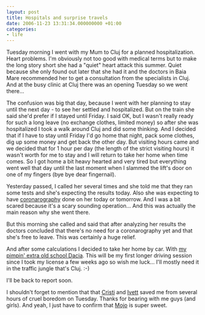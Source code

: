 ```yaml
---
layout: post
title: Hospitals and surprise travels
date: 2006-11-23 13:31:34.000000000 +01:00
categories:
- life
---
```

Tuesday morning I went with my Mum to Cluj for a planned hospitalization. Heart problems. I'm obviously not too good with medical terms but to make the long story short she had a "quiet" heart attack this summer. Quiet because she only found out later that she had it and the doctors in Baia Mare recommended her to get a consultation from the specialists in Cluj. And at the busy clinic at Cluj there was an opening Tuesday so we went there...

The confusion was big that day, because I went with her planning to stay until the next day - to see her settled and hospitalized. But on the train she said she'd prefer if I stayed until Friday. I said OK, but I wasn't really ready for such a long leave (no exchange clothes, limited money) so after she was hospitalized I took a walk around Cluj and did some thinking. And I decided that if I have to stay until Friday I'd go home that night, pack some clothes, dig up some money and get back the other day. But visiting hours came and we decided that for 1 hour per day (the length of the strict visiting hours) it wasn't worth for me to stay and I will return to take her home when time comes. So I got home a bit heavy hearted and very tired but everything went well that day until the last moment when I slammed the lift's door on one of my fingers (bye bye dear fingernail).

Yesterday passed, I called her several times and she told me that they ran some tests and she's expecting the results today. Also she was expecting to have <a href="http://www.heart-vessels.com/cardiology-exams/coronarography.php">coronarography</a> done on her today or tomorrow. And I was a bit scared because it's a scary sounding operation... And this was actually the main reason why she went there.

But this morning she called and said that after analyzing her results the doctors concluded that there's no need for a coronarography yet and that she's free to leave. This was certainly a huge relief.

And after some calculations I decided to take her home by car. With <a href="http://www.flickr.com/photos/janos/270080029/">my pimpin' extra old school Dacia</a>. This will be my first longer driving session since I took my license a few weeks ago so wish me luck... I'll mostly need it in the traffic jungle that's Cluj. :-)

I'll be back to report soon.

I shouldn't forget to mention that that <a href="http://astateofmind.pluto.ro">Cristi</a> and <a href="http://ivett.blogspot.com">Ivett</a> saved me from several hours of cruel boredom on Tuesday. Thanks for bearing with me guys (and girls). And yeah, I just have to confirm that <a href="http://ivett.blogspot.com/2006/10/mojo.html">Mojo</a> is super sweet.
